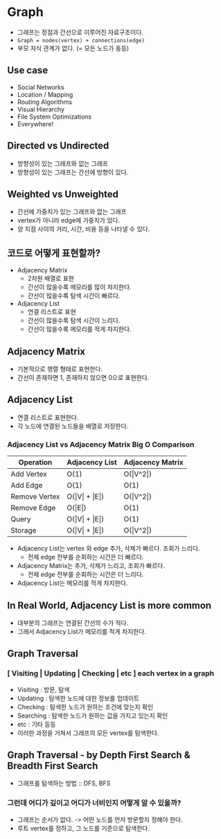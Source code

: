 # Graph
- 그래프는 정점과 간선으로 이루어진 자료구조이다.
- `Graph = nodes(vertex) + connections(edge)`
- 부모 자식 관계가 없다. (= 모든 노드가 동등)

## Use case
- Social Networks
- Location / Mapping
- Routing Algorithms
- Visual Hierarchy
- File System Optimizations
- Everywhere!

## Directed vs Undirected
- 방향성이 있는 그래프와 없는 그래프
- 방향성이 있는 그래프는 간선에 방향이 있다.

## Weighted vs Unweighted
- 간선에 가중치가 있는 그래프와 없는 그래프
- vertex가 아니라 edge에 가중치가 있다.
- 양 지점 사이의 거리, 시간, 비용 등을 나타낼 수 있다.

## 코드로 어떻게 표현할까?
- Adjacency Matrix
  - 2차원 배열로 표현
  - 간선이 많을수록 메모리를 많이 차지한다.
  - 간선이 많을수록 탐색 시간이 빠르다.
- Adjacency List
  - 연결 리스트로 표현
  - 간선이 많을수록 탐색 시간이 느리다.
  - 간선이 많을수록 메모리를 적게 차지한다.

## Adjacency Matrix
- 기본적으로 행렬 형태로 표현한다.
- 간선이 존재하면 1, 존재하지 않으면 0으로 표현한다.

## Adjacency List
- 연결 리스트로 표현한다.
- 각 노드에 연결된 노드들을 배열로 저장한다.

### Adjacency List vs Adjacency Matrix Big O Comparison
| Operation | Adjacency List | Adjacency Matrix |
| --- | --- | --- |
| Add Vertex | O(1) | O(\|V^2\|) |
| Add Edge | O(1) | O(1) |
| Remove Vertex | O(\|V\| + \|E\|) | O(\|V^2\|) |
| Remove Edge | O(\|E\|) | O(1) |
| Query | O(\|V\| + \|E\|) | O(1) |
| Storage | O(\|V\| + \|E\|) | O(\|V^2\|) |

- Adjacency List는 vertex 와 edge 추가, 삭제가 빠르다. 조회가 느리다.
  - 전체 edge 전부를 순회하는 시간은 더 빠르다.
- Adjacency Matrix는 추가, 삭제가 느리고, 조회가 빠르다.
  - 전체 edge 전부를 순회하는 시간은 더 느리다.
- Adjacency List는 메모리를 적게 차지한다.

## In Real World, Adjacency List is more common
- 대부분의 그래프는 연결된 간선의 수가 적다.
- 그래서 Adjacency List가 메모리를 적게 차지한다.

## Graph Traversal
### [ Visiting | Updating | Checking | etc ] each vertex in a graph
- Visiting : 방문, 탐색
- Updating : 탐색한 노드에 대한 정보를 업데이트
- Checking : 탐색한 노드가 원하는 조건에 맞는지 확인
- Searching : 탐색한 노드가 원하는 값을 가지고 있는지 확인
- etc : 기타 등등
- 이러한 과정을 거쳐서 그래프의 모든 vertex를 탐색한다.

## Graph Traversal - by Depth First Search & Breadth First Search
- 그래프를 탐색하는 방법 :: DFS, BFS

### 그런데 어디가 깊이고 어디가 너비인지 어떻게 알 수 있을까?
- 그래프는 순서가 없다. -> 어떤 노드를 먼저 방문할지 정해야 한다.
- 루트 vertex를 정하고, 그 노드를 기준으로 탐색한다.
